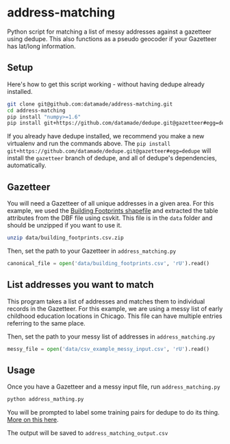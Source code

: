 address-matching
================

Python script for matching a list of messy addresses against a gazetteer using dedupe. This also functions as a pseudo geocoder if your Gazetteer has lat/long information.

## Setup
Here's how to get this script working - without having dedupe already installed.
```bash
git clone git@github.com:datamade/address-matching.git
cd address-matching
pip install "numpy>=1.6"
pip install git+https://github.com/datamade/dedupe.git@gazetteer#egg=dedupe
```

If you already have dedupe installed, we recommend you make a new virtualenv and run the commands above. The `pip install git+https://github.com/datamade/dedupe.git@gazetteer#egg=dedupe` will install the `gazetteer` branch of dedupe, and all of dedupe's dependencies, automatically.

## Gazetteer
You will need a Gazetteer of all unique addresses in a given area. For this example, we used the [Building Footprints shapefile](https://data.cityofchicago.org/Buildings/Building-Footprints/qv97-3bvb) and extracted the table attributes from the DBF file using csvkit. This file is in the `data` folder and should be unzipped if you want to use it.

```bash
unzip data/building_footprints.csv.zip
```

Then, set the path to your Gazetteer in `address_matching.py`

```python
canonical_file = open('data/building_footprints.csv', 'rU').read()
```

## List addresses you want to match
This program takes a list of addresses and matches them to individual records in the Gazetteer. For this example, we are using a messy list of early childhood education locations in Chicago. This file can have multiple entries referring to the same place. 

Then, set the path to your messy list of addresses in `address_matching.py`

```python
messy_file = open('data/csv_example_messy_input.csv', 'rU').read()
```

## Usage
Once you have a Gazetteer and a messy input file, run `address_matching.py`

```bash
python address_mathing.py
```

You will be prompted to label some training pairs for dedupe to do its thing. [More on this here](https://github.com/datamade/dedupe/blob/master/README.md#training).

The output will be saved to `address_matching_output.csv`
